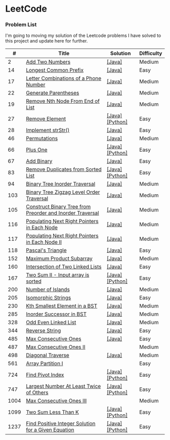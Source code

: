 # LeetCode

### Problem List

I'm going to moving my solution of the Leetcode problems I have solved to this project and update here for further.

| #    | Title                                                                                                                                               | Solution                                                                                                                                                                                                          | Difficulty |
| ---- | --------------------------------------------------------------------------------------------------------------------------------------------------- | ----------------------------------------------------------------------------------------------------------------------------------------------------------------------------------------------------------------- | ---------- |
| 2    | [Add Two Numbers](/Problems_and_Solutions/0002_Add-Two-Numbers)                                                                                     | [[Java]](/Problems_and_Solutions/0002_Add-Two-Numbers/Solution.java)                                                                                                                                              | Medium     |
| 14   | [Longest Common Prefix](/Problems_and_Solutions/0014_Longest-Common-Prefix)                                                                         | [[Java]](/Problems_and_Solutions/0014_Longest-Common-Prefix/Solution.java)                                                                                                                                        | Easy       |
| 17   | [Letter Combinations of a Phone Number](/Problems_and_Solutions/0017_Letter-Combinations-of-a-Phone-Number)                                         | [[Java]](/Problems_and_Solutions/0017_Letter-Combinations-of-a-Phone-Number/Solution.java)                                                                                                                        | Medium     |
| 22   | [Generate Parentheses](/Problems_and_Solutions/0022_Generate-Parentheses)                                                                           | [[Java]](/Problems_and_Solutions/0022_Generate-Parentheses/Solution.java)                                                                                                                                         | Medium     |
| 19   | [Remove Nth Node From End of List](/Problems_and_Solutions/0019_Remove-Nth-Node-From-End-of-List)                                                   | [[Java]](/Problems_and_Solutions/0019_Remove-Nth-Node-From-End-of-List/Solution.java)                                                                                                                             | Medium     |
| 27   | [Remove Element](/Problems_and_Solutions/0027_Remove-Element)                                                                                       | [[Java]](/Problems_and_Solutions/0027_Remove-Element/Solution.java)[[Python]](/Problems_and_Solutions/0027_Remove-Element/Solution.py)                                                                            | Easy       |
| 28   | [Implement strStr()](/Problems_and_Solutions/0028_Implement_strStr)                                                                                 | [[Java]](/Problems_and_Solutions/0028_Implement_strStr/Solution.java)                                                                                                                                             | Easy       |
| 46   | [Permutations](https://leetcode.com/problems/permutations/)                                                                                         | [[Java]](/Problems_and_Solutions/0046_permutations/Solution.java)                                                                                                                                                 | Medium     |
| 66   | [Plus One](/Problems_and_Solutions/0066_Plus-One)                                                                                                   | [[Java]](/Problems_and_Solutions/0066_Plus-One/Solution.java) [[Python]](/Problems_and_Solutions/0066_Plus-One/Solution.py)                                                                                       | Easy       |
| 67   | [Add Binary](/Problems_and_Solutions/0067_Add-Binary)                                                                                               | [[Java]](/Problems_and_Solutions/0067_Add-Binary/Solution.java)                                                                                                                                                   | Easy       |
| 83   | [Remove Duplicates from Sorted List](/Problems_and_Solutions/0083_Remove-Duplicates-from-Sorted-List)                                               | [[Java]](/Problems_and_Solutions/0083_Remove-Duplicates-from-Sorted-List/Solution.java) [[Python]](/Problems_and_Solutions/0083_Remove-Duplicates-from-Sorted-List/Solution.py)                                   | Easy       |
| 94   | [Binary Tree Inorder Traversal](/Problems_and_Solutions/0094_Binary-Tree-Inorder-Traversal)                                                         | [[Java]](/Problems_and_Solutions/0094_Binary-Tree-Inorder-Traversal/Solution.java)                                                                                                                                | Medium     |
| 103  | [Binary Tree Zigzag Level Order Traversal](/Problems_and_Solutions/0103_Binary-Tree-Zigzag-Level-Traversal)                                         | [[Java]](/Problems_and_Solutions/0103_Binary-Tree-Zigzag-Level-Traversal/Solution.java)                                                                                                                           | Medium     |
| 105  | [Construct Binary Tree from Preorder and Inorder Traversal](/Problems_and_Solutions/0105_Construct-Binary-Tree-from-Preorder-and-Inorder-Traversal) | [[Java]](/Problems_and_Solutions/0105_Construct-Binary-Tree-from-Preorder-and-Inorder-Traversal/Solution.java)                                                                                                    | Medium     |
| 116  | [Populating Next Right Pointers in Each Node](/Problems_and_Solutions/0116_Populating-Next-Right-Pointers-in-Each-Node)                             | [[Java]](/Problems_and_Solutions/0116_Populating-Next-Right-Pointers-in-Each-Node/Solution.java)                                                                                                                  | Medium     |
| 117  | [Populating Next Right Pointers in Each Node II](/Problems_and_Solutions/0117_Populating-Next-Right-Pointers-in-Each-Node-II)                       | [[Java]](/Problems_and_Solutions/0117_Populating-Next-Right-Pointers-in-Each-Node-II/Solution.java)                                                                                                               | Medium     |
| 118  | [Pascal's Triangle](/Problems_and_Solutions/0118_Pascals-Triangle)                                                                                  | [[Java]](/Problems_and_Solutions/0118_Pascals-Triangle/Solution.java)                                                                                                                                             | Easy       |
| 152  | [Maximum Product Subarray](https://leetcode.com/problems/maximum-product-subarray/)                                                                 | [[Java]](/Problems_and_Solutions/0152_maximum-product-subarray/Solution.java)                                                                                                                                     | Medium     |
| 160  | [Intersection of Two Linked Lists](/Problems_and_Solutions/0160_Intersection-of-Two-Linked-Lists)                                                   | [[Java]](/Problems_and_Solutions/0160_Intersection-of-Two-Linked-Lists/Solution.java)                                                                                                                             | Easy       |
| 167  | [Two Sum II - Input array is sorted](/Problems_and_Solutions/0167_Two-Sum-II_Input-array-is-sorted)                                                 | [[Java]](/Problems_and_Solutions/0167_Two-Sum-II_Input-array-is-sorted/Solution.java) [[Python]](/Problems_and_Solutions/0167_Two-Sum-II_Input-array-is-sorted/Solution.py)                                       | Easy       |
| 200  | [Number of Islands](/Problems_and_Solutions/0200_Number-of-Islands)                                                                                 | [[Java]](/Problems_and_Solutions/0200_Number-of-Islands/Solution.java)                                                                                                                                            | Medium     |
| 205  | [Isomorphic Strings](https://leetcode.com/problems/isomorphic-strings/)                                                                             | [[Java]](/Problems_and_Solutions/0205_isomorphic-strings/Solution.java)                                                                                                                                           | Easy       |
| 230  | [Kth Smallest Element in a BST](/Problems_and_Solutions/0230_Kth-Smallest-Element-in-a-BST)                                                         | [[Java]](/Problems_and_Solutions/0230_Kth-Smallest-Element-in-a-BST/Solution.java)                                                                                                                                | Medium     |
| 285  | [Inorder Successor in BST](/Problems_and_Solutions/0285_Inorder-Successor-in-BST)                                                                   | [[Java]](/Problems_and_Solutions/0285_Inorder-Successor-in-BST/Solution.java)                                                                                                                                     | Medium     |
| 328  | [Odd Even Linked List](/Problems_and_Solutions/0328_Odd-Even-Linked-List)                                                                           | [[Java]](/Problems_and_Solutions/0328_Odd-Even-Linked-List/Solution.java)                                                                                                                                         | Medium     |
| 344  | [Reverse String](/Problems_and_Solutions/0344_Reverse-String)                                                                                       | [[Java]](/Problems_and_Solutions/0344_Reverse-String/Solution.java)                                                                                                                                               | Easy       |
| 485  | [Max Consecutive Ones](/Problems_and_Solutions/0485_Max-Consecutive-Ones)                                                                           | [[Java]](/Problems_and_Solutions/0485_Max-Consecutive-Ones/Solution.java)                                                                                                                                         | Easy       |
| 487  | [Max Consecutive Ones II](/Problems_and_Solutions/1004_Max-Consecutive-Ones-II)                                                                     |                                                                                                                                                                                                                   | Medium     |
| 498  | [Diagonal Traverse](/Problems_and_Solutions/0498_Diagonal-Traverse)                                                                                 | [[Java]](/Problems_and_Solutions/0498_Diagonal-Traverse/Solution.java)                                                                                                                                            | Medium     |
| 561  | [Array Partition I](/Problems_and_Solutions/0561_Array-Partition-I)                                                                                 |                                                                                                                                                                                                                   | Easy       |
| 724  | [Find Pivot Index](/Problems_and_Solutions/0724_Find-Pivot-Index)                                                                                   | [[Java]](/Problems_and_Solutions/0724_Find-Pivot-Index/Solution.java) [[Python]](/Problems_and_Solutions/0724_Find-Pivot-Index/Solution.py)                                                                       | Easy       |
| 747  | [Largest Number At Least Twice of Others](/Problems_and_Solutions/0747_Largest-Number-At-Least-Twice-of-Others)                                     | [[Java]](/Problems_and_Solutions/0747_Largest-Number-At-Least-Twice-of-Others/Solution.java) [[Python]](/Problems_and_Solutions/0747_Largest-Number-At-Least-Twice-of-Others/Solution.py)                         | Easy       |
| 1004 | [Max Consecutive Ones III](/Problems_and_Solutions/1004_Max-Consecutive-Ones-III)                                                                   |                                                                                                                                                                                                                   | Medium     |
| 1099 | [Two Sum Less Than K](https://leetcode.com/problems/two-sum-less-than-k/)                                                                           | [[Java]](/Problems_and_Solutions/1099_Two-Sum-Less-Than-K/Solution.java) [[Python]](/Problems_and_Solutions/1099_Two-Sum-Less-Than-K/Solution.py)                                                                 | Easy       |
| 1237 | [Find Positive Integer Solution for a Given Equation](/Problems_and_Solutions/1237_Find-Positive-Integer-Solution-for-a-Given-Equation)             | [[Java]](/Problems_and_Solutions/1237_Find-Positive-Integer-Solution-for-a-Given-Equation/Solution.java) [[Python]](/Problems_and_Solutions/1237_Find-Positive-Integer-Solution-for-a-Given-Equation/Solution.py) | Easy       |
